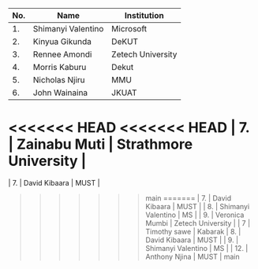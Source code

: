 | No. | Name                   | Institution            |
| --- |------------------------|------------------------|
| 1.  | Shimanyi Valentino     | Microsoft              | 
| 2.  | Kinyua Gikunda         | DeKUT                  |
| 3.  | Rennee Amondi          | Zetech University      |
| 4.  | Morris Kaburu          | Dekut                  |
| 5.  | Nicholas Njiru         | MMU                    |
| 6.  | John Wainaina          | JKUAT                  |
<<<<<<< HEAD
<<<<<<< HEAD
| 7.  | Zainabu Muti           | Strathmore University  |
=======
| 7.  | David Kibaara          | MUST                   |
>>>>>>> main
=======
| 7.  | David Kibaara          | MUST                   |
| 8.  | Shimanyi Valentino     | MS                     |
| 9.   | Veronica Mumbi | Zetech University |
| 7   |   Timothy  sawe        | Kabarak
| 8.  | David Kibaara          | MUST                   |
| 9.  | Shimanyi Valentino     | MS                     |
| 12.  | Anthony Njina	         | MUST			              |
>>>>>>> main
